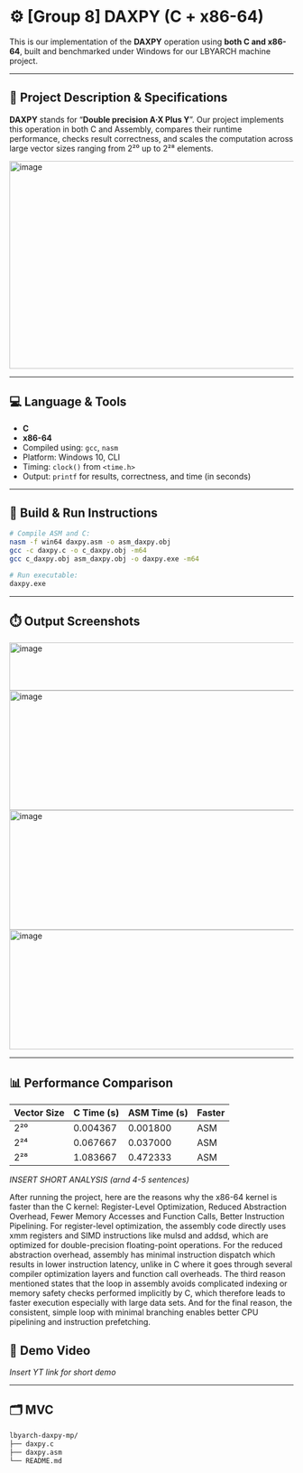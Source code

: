# ⚙️ [Group 8] DAXPY (C + x86-64)

This is our implementation of the **DAXPY** operation using **both C and x86-64**, built and benchmarked under Windows for our LBYARCH machine project.

---

## 🔬 Project Description & Specifications 

**DAXPY** stands for “**Double precision A·X Plus Y**”. Our project implements this operation in both C and Assembly, compares their runtime performance, checks result correctness, and scales the computation across large vector sizes ranging from 2²⁰ up to 2²⁸ elements.

<img width="571" height="368" alt="image" src="https://github.com/user-attachments/assets/a0593413-b79a-45aa-a738-57072ec1a9c4" />


---

## 💻 Language & Tools

- **C** 
- **x86-64** 
- Compiled using: `gcc`, `nasm`
- Platform: Windows 10, CLI
- Timing: `clock()` from `<time.h>`
- Output: `printf` for results, correctness, and time (in seconds)

---

## 📐 Build & Run Instructions

```bash
# Compile ASM and C:
nasm -f win64 daxpy.asm -o asm_daxpy.obj
gcc -c daxpy.c -o c_daxpy.obj -m64
gcc c_daxpy.obj asm_daxpy.obj -o daxpy.exe -m64

# Run executable:
daxpy.exe
```

---

## ⏱️ Output Screenshots 

<img width="525" height="85" alt="image" src="https://github.com/user-attachments/assets/5028dd0b-6c9a-4449-a163-4d68576baffe" />

<img width="525" height="212" alt="image" src="https://github.com/user-attachments/assets/8fd2cf7b-26ab-4b4c-ad0e-124ec065ea2a" />

<img width="525" height="212" alt="image" src="https://github.com/user-attachments/assets/e2942778-e70b-44da-af50-67b7b9d9104e" />

<img width="525" height="212" alt="image" src="https://github.com/user-attachments/assets/f7fbdfa5-05d6-4953-a073-954077c7915f" />





---
## 📊 Performance Comparison

| Vector Size | C Time (s) | ASM Time (s) | Faster |
| ----------- | ---------- | ------------ | ------ |
| 2²⁰         | 0.004367   | 0.001800     | ASM    |
| 2²⁴         | 0.067667   | 0.037000     | ASM    |
| 2²⁸         | 1.083667   | 0.472333     | ASM    |

*INSERT SHORT ANALYSIS (arnd 4-5 sentences)*

After running the project, here are the reasons why the x86-64 kernel is faster than the C kernel: Register-Level Optimization, Reduced Abstraction Overhead, Fewer Memory Accesses and Function Calls, Better Instruction Pipelining. For register-level optimization, the assembly code directly uses xmm registers and SIMD instructions like mulsd and addsd, which are optimized for double-precision floating-point operations. For the reduced abstraction overhead, assembly has minimal instruction dispatch which results in lower instruction latency, unlike in C where it goes through several compiler optimization layers and function call overheads. The third reason mentioned states that the loop in assembly avoids complicated indexing or memory safety checks performed implicitly by C, which therefore leads to faster execution especially with large data sets. And for the final reason, the consistent, simple loop with minimal branching enables better CPU pipelining and instruction prefetching.

## 🎥 Demo Video

*Insert YT link for short demo*

---

## 🗂️ MVC

```bash
lbyarch-daxpy-mp/
├── daxpy.c              
├── daxpy.asm                      
└── README.md         
```
